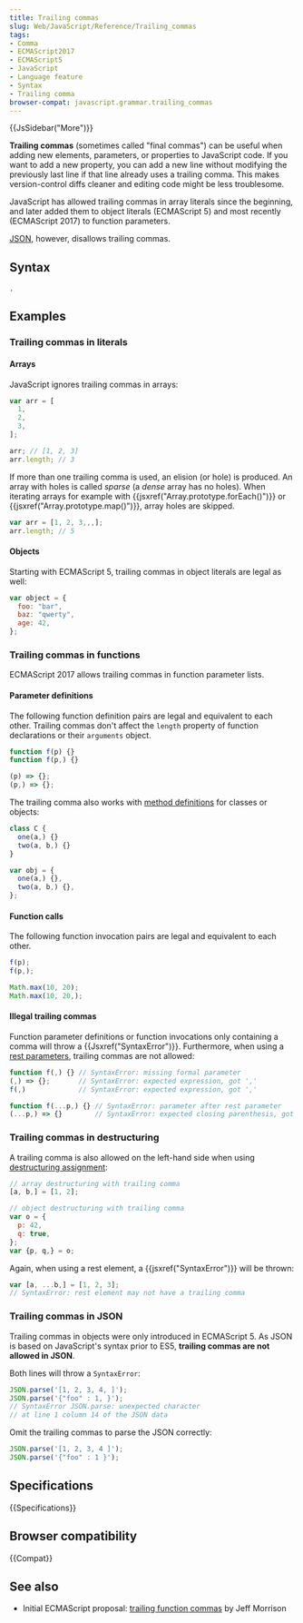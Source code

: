 ```yaml
---
title: Trailing commas
slug: Web/JavaScript/Reference/Trailing_commas
tags:
- Comma
- ECMAScript2017
- ECMAScript5
- JavaScript
- Language feature
- Syntax
- Trailing comma
browser-compat: javascript.grammar.trailing_commas
---
```

{{JsSidebar("More")}}

**Trailing commas** (sometimes called "final commas") can be useful when adding
new elements, parameters, or properties to JavaScript code. If you want to add a
new property, you can add a new line without modifying the previously last line
if that line already uses a trailing comma. This makes version-control diffs
cleaner and editing code might be less troublesome.

JavaScript has allowed trailing commas in array literals since the beginning,
and later added them to object literals (ECMAScript 5) and most recently
(ECMAScript 2017) to function parameters.

[JSON](/en-US/docs/Glossary/JSON), however, disallows trailing commas.

## Syntax

```js
,
```

## Examples

### Trailing commas in literals

#### Arrays

JavaScript ignores trailing commas in arrays:

```js
var arr = [
  1,
  2,
  3,
];

arr; // [1, 2, 3]
arr.length; // 3
```

If more than one trailing comma is used, an elision (or hole) is produced. An
array with holes is called *sparse* (a *dense* array has no holes). When
iterating arrays for example with
{{jsxref("Array.prototype.forEach()")}} or
{{jsxref("Array.prototype.map()")}}, array holes are skipped.

```js
var arr = [1, 2, 3,,,];
arr.length; // 5
```

#### Objects

Starting with ECMAScript 5, trailing commas in object literals are legal as
well:

```js
var object = {
  foo: "bar",
  baz: "qwerty",
  age: 42,
};
```

### Trailing commas in functions

ECMAScript 2017 allows trailing commas in function parameter lists.

#### Parameter definitions

The following function definition pairs are legal and equivalent to each other.
Trailing commas don't affect the `length` property of function declarations or
their `arguments` object.

```js
function f(p) {}
function f(p,) {}

(p) => {};
(p,) => {};
```

The trailing comma also works with
[method definitions](/en-US/docs/Web/JavaScript/Reference/Functions/Method_definitions)
for classes or objects:

```js
class C {
  one(a,) {}
  two(a, b,) {}
}

var obj = {
  one(a,) {},
  two(a, b,) {},
};
```

#### Function calls

The following function invocation pairs are legal and equivalent to each other.

```js
f(p);
f(p,);

Math.max(10, 20);
Math.max(10, 20,);
```

#### Illegal trailing commas

Function parameter definitions or function invocations only containing a comma
will throw a {{Jsxref("SyntaxError")}}. Furthermore, when using a
[rest parameters](/en-US/docs/Web/JavaScript/Reference/Functions/rest_parameters),
trailing commas are not allowed:

```js example-bad
function f(,) {} // SyntaxError: missing formal parameter
(,) => {};       // SyntaxError: expected expression, got ','
f(,)             // SyntaxError: expected expression, got ','

function f(...p,) {} // SyntaxError: parameter after rest parameter
(...p,) => {}        // SyntaxError: expected closing parenthesis, got ','
```

### Trailing commas in destructuring

A trailing comma is also allowed on the left-hand side when using
[destructuring assignment](/en-US/docs/Web/JavaScript/Reference/Operators/Destructuring_assignment):

```js
// array destructuring with trailing comma
[a, b,] = [1, 2];

// object destructuring with trailing comma
var o = {
  p: 42,
  q: true,
};
var {p, q,} = o;
```

Again, when using a rest element, a {{jsxref("SyntaxError")}} will be
thrown:

```js example-bad
var [a, ...b,] = [1, 2, 3];
// SyntaxError: rest element may not have a trailing comma
```

### Trailing commas in JSON

Trailing commas in objects were only introduced in ECMAScript 5. As JSON is
based on JavaScript's syntax prior to ES5, **trailing commas are not allowed in
JSON**.

Both lines will throw a `SyntaxError`:

```js example-bad
JSON.parse('[1, 2, 3, 4, ]');
JSON.parse('{"foo" : 1, }');
// SyntaxError JSON.parse: unexpected character
// at line 1 column 14 of the JSON data
```

Omit the trailing commas to parse the JSON correctly:

```js example-good
JSON.parse('[1, 2, 3, 4 ]');
JSON.parse('{"foo" : 1 }');
```

## Specifications

{{Specifications}}

## Browser compatibility

{{Compat}}

## See also

*   Initial ECMAScript proposal:
    [trailing function commas](https://github.com/tc39/proposal-trailing-function-commas)
    by Jeff Morrison
